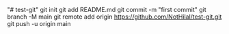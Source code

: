 "# test-git"  git init git add README.md git commit -m "first commit" git branch -M main git remote add origin https://github.com/NotHilal/test-git.git git push -u origin main

